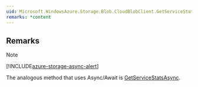 ```yaml
---  
uid: Microsoft.WindowsAzure.Storage.Blob.CloudBlobClient.GetServiceStats(Microsoft.WindowsAzure.Storage.Blob.BlobRequestOptions,Microsoft.WindowsAzure.Storage.OperationContext)  
remarks: *content  
---  
```

  
## Remarks  
  
> [!NOTE]
>  [!INCLUDE[azure-storage-async-alert](../Token/azure-storage-async-alert_md.md)]  
>   
>  The analogous method that uses Async/Await is [GetServiceStatsAsync](assetId:///Overload:Microsoft.WindowsAzure.Storage.Blob.CloudBlobClient.GetServiceStatsAsync?qualifyHint=False&autoUpgrade=True).
